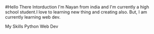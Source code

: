 #Hello There 
Intorduction
I'm Nayan from india and I'm currently a high school student.I love to learning new thing and creating also.
But, I am currently learning web dev.

My Skills
Python 
Web Dev




